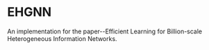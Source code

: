 # EHGNN
An implementation for the paper--Efficient Learning for Billion-scale Heterogeneous Information Networks.

